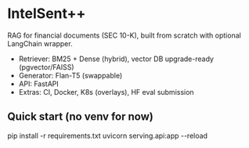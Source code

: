 # IntelSent++
RAG for financial documents (SEC 10-K), built from scratch with optional LangChain wrapper.
- Retriever: BM25 + Dense (hybrid), vector DB upgrade-ready (pgvector/FAISS)
- Generator: Flan-T5 (swappable)
- API: FastAPI
- Extras: CI, Docker, K8s (overlays), HF eval submission

## Quick start (no venv for now)
pip install -r requirements.txt
uvicorn serving.api:app --reload
